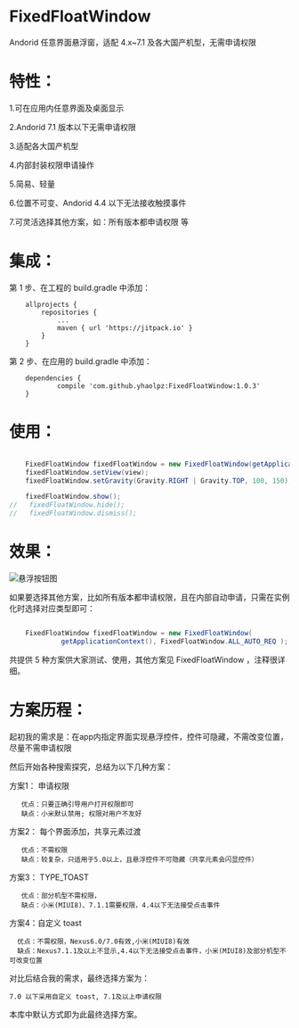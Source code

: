 # FixedFloatWindow
Andorid 任意界面悬浮窗，适配 4.x~7.1 及各大国产机型，无需申请权限


特性：
===

1.可在应用内任意界面及桌面显示

2.Andorid 7.1 版本以下无需申请权限

3.适配各大国产机型

4.内部封装权限申请操作

5.简易、轻量

6.位置不可变、Andorid 4.4 以下无法接收触摸事件

7.可灵活选择其他方案，如：所有版本都申请权限 等

集成：
===

第 1 步、在工程的 build.gradle 中添加：

```
	allprojects {
		repositories {
			...
			maven { url 'https://jitpack.io' }
		}
	}
```
第 2 步、在应用的  build.gradle 中添加：

```
	dependencies {
	        compile 'com.github.yhaolpz:FixedFloatWindow:1.0.3'
	}
```

使用：
===

```java

    FixedFloatWindow fixedFloatWindow = new FixedFloatWindow(getApplicationContext());
    fixedFloatWindow.setView(view);
    fixedFloatWindow.setGravity(Gravity.RIGHT | Gravity.TOP, 100, 150);

    fixedFloatWindow.show();
//   fixedFloatWindow.hide();
//   fixedFloatWindow.dismiss();
```

效果：
===

![悬浮按钮图](https://raw.githubusercontent.com/yhaolpz/FixedFloatWindow/master/img.gif)


如果要选择其他方案，比如所有版本都申请权限，且在内部自动申请，只需在实例化时选择对应类型即可：

```java

    FixedFloatWindow fixedFloatWindow = new FixedFloatWindow(
             getApplicationContext(), FixedFloatWindow.ALL_AUTO_REQ );

```

共提供 5 种方案供大家测试、使用，其他方案见 FixedFloatWindow ，注释很详细。



方案历程：
===

起初我的需求是：在app内指定界面实现悬浮控件，控件可隐藏，不需改变位置，尽量不需申请权限

然后开始各种搜索探究，总结为以下几种方案：


方案1：  申请权限

       优点：只要正确引导用户打开权限即可
       缺点：小米默认禁用; 权限对用户不友好


方案2：  每个界面添加，共享元素过渡

       优点：不需权限
       缺点：较复杂，只适用于5.0以上，且悬浮控件不可隐藏（共享元素会闪显控件）


方案3：  TYPE_TOAST

       优点：部分机型不需权限，
       缺点：小米(MIUI8)、7.1.1需要权限，4.4以下无法接受点击事件


方案4：自定义 toast

      优点：不需权限，Nexus6.0/7.0有效,小米(MIUI8)有效
      缺点：Nexus7.1.1及以上不显示,4.4以下无法接受点击事件，小米(MIUI8)及部分机型不可改变位置


对比后结合我的需求，最终选择方案为：

    7.0 以下采用自定义 toast, 7.1及以上申请权限

本库中默认方式即为此最终选择方案。












